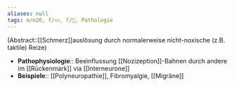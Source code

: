 ```yaml
---
aliases: null
tags: m/m20, f/💤, f/🧠, Pathologie
---
```

(Abstract::[[Schmerz]]auslösung durch normalerweise nicht-noxische (z.B. taktile) Reize)
- **Pathophysiologie**:: Beeinflussung [[Nozizeption]]-Bahnen durch andere im [[Rückenmark]] via [[Interneurone]]
- **Beispiele**:: [[Polyneuropathie]], Fibromyalgie, [[Migräne]]